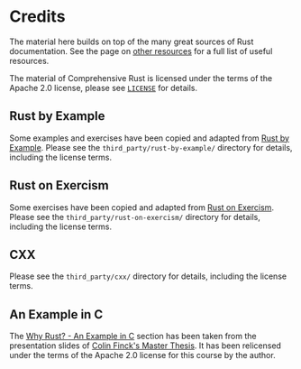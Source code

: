 # Credits

The material here builds on top of the many great sources of Rust documentation.
See the page on [other resources](other-resources.md) for a full list of useful
resources.

The material of Comprehensive Rust is licensed under the terms of the Apache 2.0
license, please see
[`LICENSE`](https://github.com/google/comprehensive-rust/blob/main/LICENSE) for
details.

## Rust by Example

Some examples and exercises have been copied and adapted from [Rust by
Example](https://doc.rust-lang.org/rust-by-example/). Please see the
`third_party/rust-by-example/` directory for details, including the license
terms.

## Rust on Exercism

Some exercises have been copied and adapted from [Rust on
Exercism](https://exercism.org/tracks/rust). Please see the
`third_party/rust-on-exercism/` directory for details, including the license
terms.

## CXX

Please see the `third_party/cxx/` directory
for details, including the license terms.

## An Example in C

The [Why Rust? - An Example in C](why-rust/an-example-in-c.md) section has been
taken from the presentation slides of [Colin Finck's Master
Thesis](https://colinfinck.de/Master_Thesis_Colin_Finck.pdf). It has been
relicensed under the terms of the Apache 2.0 license for this course by the
author.
